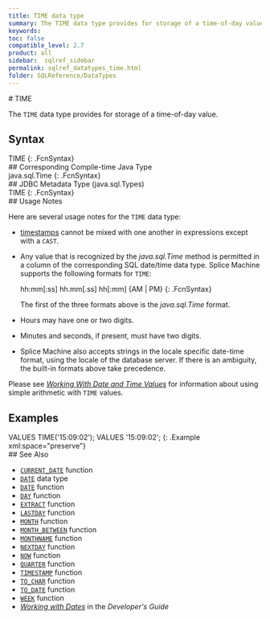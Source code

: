 ```yaml
---
title: TIME data type
summary: The TIME data type provides for storage of a time-of-day value.
keywords:
toc: false
compatible_level: 2.7
product: all
sidebar:  sqlref_sidebar
permalink: sqlref_datatypes_time.html
folder: SQLReference/DataTypes
---
```

<section>
<div class="TopicContent" data-swiftype-index="true" markdown="1">
# TIME

The `TIME` data type provides for storage of a time-of-day value.

## Syntax

<div class="fcnWrapperWide" markdown="1">
    TIME
{: .FcnSyntax}

</div>
## Corresponding Compile-time Java Type

<div class="fcnWrapperWide" markdown="1">
    java.sql.Time
{: .FcnSyntax}

</div>
## JDBC Metadata Type (java.sql.Types)

<div class="fcnWrapperWide" markdown="1">
    TIME
{: .FcnSyntax}

</div>
## Usage Notes

Here are several usage notes for the `TIME` data type:

* [timestamps](sqlref_builtinfcns_timestamp.html) cannot be mixed with
  one another in expressions except with a `CAST`.
* Any value that is recognized by the *java.sql.Time* method is
  permitted in a column of the corresponding SQL date/time data type.
  Splice Machine supports the following formats for `TIME`:
  <div class="fcnWrapperWide" markdown="1">
      hh:mm[:ss]
      hh.mm[.ss]
      hh[:mm] {AM | PM}
  {: .FcnSyntax}

  </div>

  The first of the three formats above is the *java.sql.Time* format.

* Hours may have one or two digits.
* Minutes and seconds, if present, must have two digits.
* Splice Machine also accepts strings in the locale specific date-time
  format, using the locale of the database server. If there is an
  ambiguity, the built-in formats above take precedence.

Please see *[Working With Date and Time
Values](developers_fundamentals_dates.html)* 
for information about using simple arithmetic with `TIME` values.

## Examples

<div class="preWrapper" markdown="1">
    VALUES TIME('15:09:02');
    VALUES '15:09:02';
{: .Example xml:space="preserve"}

</div>
## See Also

* [`CURRENT_DATE`](sqlref_builtinfcns_currentdate.html) function
* [`DATE`](sqlref_builtinfcns_date.html) data type
* [`DATE`](sqlref_builtinfcns_date.html) function
* [`DAY`](sqlref_builtinfcns_day.html) function
* [`EXTRACT`](sqlref_builtinfcns_extract.html) function
* [`LASTDAY`](sqlref_builtinfcns_day.html) function
* [`MONTH`](sqlref_builtinfcns_month.html) function
* [`MONTH_BETWEEN`](sqlref_builtinfcns_monthbetween.html) function
* [`MONTHNAME`](sqlref_builtinfcns_monthname.html) function
* [`NEXTDAY`](sqlref_builtinfcns_day.html) function
* [`NOW`](sqlref_builtinfcns_now.html) function
* [`QUARTER`](sqlref_builtinfcns_quarter.html) function
* [`TIMESTAMP`](sqlref_builtinfcns_timestamp.html) function
* [`TO_CHAR`](sqlref_builtinfcns_char.html) function
* [`TO_DATE`](sqlref_builtinfcns_date.html) function
* [`WEEK`](sqlref_builtinfcns_week.html) function
* *[Working with Dates](developers_fundamentals_dates.html)* in the
  *Developer's Guide*

</div>
</section>
